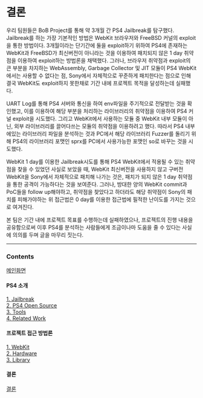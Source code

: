 # 결론
우리 팀원들은 BoB Project를 통해 약 3개월 간 PS4 Jailbreak를 탐구했다. Jailbreak를 하는 가장 기본적인 방법은 WebKit 브라우저와 FreeBSD 커널의 exploit을 통한 방법이다. 3개월이라는 단기간에 둘을 exploit하기 위하여 PS4에 존재하는 WebKit과 FreeBSD가 최신버전이 아니라는 것을 이용하여 패치되지 않은 1 day 취약점을 이용하여 exploit하는 방법론을 채택했다. 그러나, 브라우저 취약점과 exploit의 큰 부분을 차지하는 WebAssembly, Garbage Collector 및 JIT 모듈이 PS4 WebKit에서는 사용할 수 없다는 점, Sony에서 자체적으로 꾸준하게 패치한다는 점으로 인해 결국 WebKit도 exploit하지 못한채로 기간 내에 프로젝트 목적을 달성하는데 실패했다.<br>

UART Log를 통해 PS4 서버와 통신을 하여 env파일을 주기적으로 전달받는 것을 확인했고, 이를 이용하여 해당 부분을 처리하는 라이브러리의 취약점을 이용하여 PS4 커널 exploit을 시도했다. 그리고 WebKit에서 사용하는 모듈 중 WebKit 내부 모듈이 아닌, 외부 라이브러리를 끌어다쓰는 모듈의 취약점을 이용하려고 했다. 따라서 PS4 내부에있는 라이브러리 파일을 분석하는 것과 PC에서 해당 라이브러리 Fuzzer를 돌리기 위해 PS4의 라이브러리 포맷인 sprx를 PC에서 사용가능한 포맷인 so로 바꾸는 것을 시도했다.<br>

WebKit 1 day를 이용한 Jailbreak시도를 통해 PS4 WebKit에서 적용될 수 있는 취약점을 찾을 수 있었던 사실로 보았을 때, WebKit 최신버전을 사용하지 않고 구버전 WebKit을 Sony에서 자체적으로 패치해 나가는 것은, 패치가 되지 않은 1 day 취약점을 통한 공격이 가능하다는 것을 보여준다. 그러나, 방대한 양의 WebKit commit과 PoC들을 follow up해야하고, 취약점을 찾았다고 하더라도 해당 취약점이 Sony의 패치를 피해가야하는 위 접근법은 0 day를 이용한 접근법에 필적한 난이도를 가지는 것으로 여겨진다.<br>

본 팀은 기간 내에 프로젝트 목표를 수행하는데 실패하였으나, 프로젝트의 진행 내용을 공유함으로써 이후 PS4를 분석하는 사람들에게 조금이나마 도움을 줄 수 있다는 사실에 의의를 두며 글을 마무리 짓는다.

---
### Contents
[메인화면](https://github.com/Hacker-s-PlayStation/PlayStation4-Hacking-Guideline/blob/main/README.md)<br>

#### PS4 소개
[1. Jailbreak](https://github.com/Hacker-s-PlayStation/PlayStation4-Hacking-Guideline/blob/main/1_introduction/Jailbreak.md)<br>
[2. PS4 Open Source](https://github.com/Hacker-s-PlayStation/PlayStation4-Hacking-Guideline/blob/main/1_introduction/PS4_Open_Source.md)<br>
[3. Tools](https://github.com/Hacker-s-PlayStation/PlayStation4-Hacking-Guideline/blob/main/1_introduction/Tools.md)<br>
[4. Related Work](https://github.com/Hacker-s-PlayStation/PlayStation4-Hacking-Guideline/blob/main/1_introduction/Related_Work.md)<br>

#### 프로젝트 접근 방법론 <!-- omit in toc -->
[1. WebKit](https://github.com/Hacker-s-PlayStation/PlayStation4-Hacking-Guideline/blob/main/2_methodology/WebKit.md)<br>
[2. Hardware](https://github.com/Hacker-s-PlayStation/PlayStation4-Hacking-Guideline/blob/main/2_methodology/Hardware.md)<br>
[3. Library](https://github.com/Hacker-s-PlayStation/PlayStation4-Hacking-Guideline/blob/main/2_methodology/Library.md)<br>

#### 결론 <!-- omit in toc -->
[결론](https://github.com/Hacker-s-PlayStation/PlayStation4-Hacking-Guideline/blob/main/3_conclusion/Conclusion.md)
